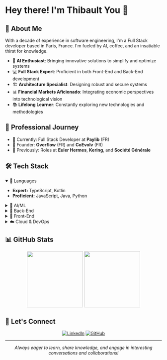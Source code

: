 # Hey there! I'm Thibault You 👋

## 🚀 About Me

With a decade of experience in software engineering, I'm a Full Stack developer based in Paris, France. I'm fueled by AI, coffee, and an insatiable thirst for knowledge.

- 🧠 **AI Enthusiast**: Bringing innovative solutions to simplify and optimize systems
- 💻 **Full Stack Expert**: Proficient in both Front-End and Back-End development
- 🏗️ **Architecture Specialist**: Designing robust and secure systems
- 📊 **Financial Markets Aficionado**: Integrating economic perspectives into technological vision
- 📚 **Lifelong Learner**: Constantly exploring new technologies and methodologies

## 💼 Professional Journey

- 🔭 Currently: Full Stack Developer at **Paylib** (FR)
- 🚀 Founder: **Overflow** (FR) and **CoEvolv** (FR)
- 🌟 Previously: Roles at **Euler Hermes**, **Kering**, and **Société Générale**

## 🛠️ Tech Stack

<details open>
<summary>🚀 Languages</summary>

- **Expert:** TypeScript, Kotlin
- **Proficient:** JavaScript, Java, Python

</details>

<details>
<summary>🧠 AI/ML</summary>

- Langchain
- Agentic frameworks
- Agent prompting

</details>

<details>
<summary>🔧 Back-End</summary>

- **Expert:** Nest.js, Express.js
- **Proficient:** Spring Boot
- **Databases:** PostgreSQL, MongoDB
- **APIs:** REST, GraphQL

</details>

<details>
<summary>🎨 Front-End</summary>

- **Expert:** React.js
- **State Management:** Redux, Context API
- **UI Framework:** Material-UI

</details>

<details>
<summary>☁️ Cloud & DevOps</summary>

- AWS
- Kubernetes
- Docker
- CI/CD

</details>

## 📊 GitHub Stats

<div align="center">
  <img height="180em" src="https://github-readme-stats.vercel.app/api?username=thibaultyou&show_icons=true&theme=dark&include_all_commits=true&count_private=true"/>
  <img height="180em" src="https://github-readme-stats.vercel.app/api/top-langs/?username=thibaultyou&layout=compact&langs_count=7&theme=dark"/>
</div>

## 🤝 Let's Connect

<div align="center">
  
[![LinkedIn](https://img.shields.io/badge/-LinkedIn-0077B5?style=for-the-badge&logo=linkedin&logoColor=white)](https://www.linkedin.com/in/thibault-you)
[![GitHub](https://img.shields.io/badge/-GitHub-181717?style=for-the-badge&logo=github&logoColor=white)](https://github.com/thibaultyou)

</div>

---

<div align="center">
  <i>Always eager to learn, share knowledge, and engage in interesting conversations and collaborations!</i>
</div>
